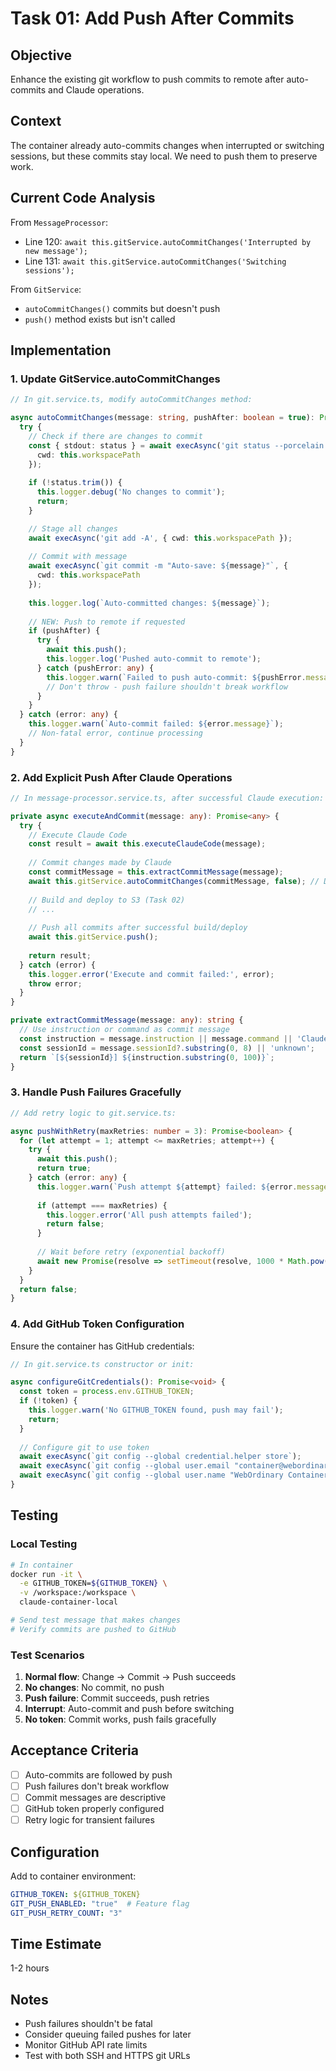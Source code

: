 # Task 01: Add Push After Commits

## Objective
Enhance the existing git workflow to push commits to remote after auto-commits and Claude operations.

## Context
The container already auto-commits changes when interrupted or switching sessions, but these commits stay local. We need to push them to preserve work.

## Current Code Analysis
From `MessageProcessor`:
- Line 120: `await this.gitService.autoCommitChanges('Interrupted by new message');`
- Line 131: `await this.gitService.autoCommitChanges('Switching sessions');`

From `GitService`:
- `autoCommitChanges()` commits but doesn't push
- `push()` method exists but isn't called

## Implementation

### 1. Update GitService.autoCommitChanges
```typescript
// In git.service.ts, modify autoCommitChanges method:

async autoCommitChanges(message: string, pushAfter: boolean = true): Promise<void> {
  try {
    // Check if there are changes to commit
    const { stdout: status } = await execAsync('git status --porcelain', { 
      cwd: this.workspacePath 
    });
    
    if (!status.trim()) {
      this.logger.debug('No changes to commit');
      return;
    }

    // Stage all changes
    await execAsync('git add -A', { cwd: this.workspacePath });
    
    // Commit with message
    await execAsync(`git commit -m "Auto-save: ${message}"`, { 
      cwd: this.workspacePath 
    });
    
    this.logger.log(`Auto-committed changes: ${message}`);
    
    // NEW: Push to remote if requested
    if (pushAfter) {
      try {
        await this.push();
        this.logger.log('Pushed auto-commit to remote');
      } catch (pushError: any) {
        this.logger.warn(`Failed to push auto-commit: ${pushError.message}`);
        // Don't throw - push failure shouldn't break workflow
      }
    }
  } catch (error: any) {
    this.logger.warn(`Auto-commit failed: ${error.message}`);
    // Non-fatal error, continue processing
  }
}
```

### 2. Add Explicit Push After Claude Operations
```typescript
// In message-processor.service.ts, after successful Claude execution:

private async executeAndCommit(message: any): Promise<any> {
  try {
    // Execute Claude Code
    const result = await this.executeClaudeCode(message);
    
    // Commit changes made by Claude
    const commitMessage = this.extractCommitMessage(message);
    await this.gitService.autoCommitChanges(commitMessage, false); // Don't push yet
    
    // Build and deploy to S3 (Task 02)
    // ...
    
    // Push all commits after successful build/deploy
    await this.gitService.push();
    
    return result;
  } catch (error) {
    this.logger.error('Execute and commit failed:', error);
    throw error;
  }
}

private extractCommitMessage(message: any): string {
  // Use instruction or command as commit message
  const instruction = message.instruction || message.command || 'Claude changes';
  const sessionId = message.sessionId?.substring(0, 8) || 'unknown';
  return `[${sessionId}] ${instruction.substring(0, 100)}`;
}
```

### 3. Handle Push Failures Gracefully
```typescript
// Add retry logic to git.service.ts:

async pushWithRetry(maxRetries: number = 3): Promise<boolean> {
  for (let attempt = 1; attempt <= maxRetries; attempt++) {
    try {
      await this.push();
      return true;
    } catch (error: any) {
      this.logger.warn(`Push attempt ${attempt} failed: ${error.message}`);
      
      if (attempt === maxRetries) {
        this.logger.error('All push attempts failed');
        return false;
      }
      
      // Wait before retry (exponential backoff)
      await new Promise(resolve => setTimeout(resolve, 1000 * Math.pow(2, attempt)));
    }
  }
  return false;
}
```

### 4. Add GitHub Token Configuration
Ensure the container has GitHub credentials:
```typescript
// In git.service.ts constructor or init:

async configureGitCredentials(): Promise<void> {
  const token = process.env.GITHUB_TOKEN;
  if (!token) {
    this.logger.warn('No GITHUB_TOKEN found, push may fail');
    return;
  }
  
  // Configure git to use token
  await execAsync(`git config --global credential.helper store`);
  await execAsync(`git config --global user.email "container@webordinary.com"`);
  await execAsync(`git config --global user.name "WebOrdinary Container"`);
}
```

## Testing

### Local Testing
```bash
# In container
docker run -it \
  -e GITHUB_TOKEN=${GITHUB_TOKEN} \
  -v /workspace:/workspace \
  claude-container-local

# Send test message that makes changes
# Verify commits are pushed to GitHub
```

### Test Scenarios
1. **Normal flow**: Change → Commit → Push succeeds
2. **No changes**: No commit, no push
3. **Push failure**: Commit succeeds, push retries
4. **Interrupt**: Auto-commit and push before switching
5. **No token**: Commit works, push fails gracefully

## Acceptance Criteria
- [ ] Auto-commits are followed by push
- [ ] Push failures don't break workflow
- [ ] Commit messages are descriptive
- [ ] GitHub token properly configured
- [ ] Retry logic for transient failures

## Configuration
Add to container environment:
```yaml
GITHUB_TOKEN: ${GITHUB_TOKEN}
GIT_PUSH_ENABLED: "true"  # Feature flag
GIT_PUSH_RETRY_COUNT: "3"
```

## Time Estimate
1-2 hours

## Notes
- Push failures shouldn't be fatal
- Consider queuing failed pushes for later
- Monitor GitHub API rate limits
- Test with both SSH and HTTPS git URLs